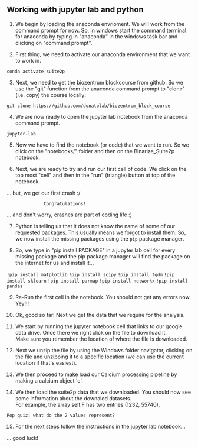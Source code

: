 ## Working with jupyter lab and python

1. We begin by loading the anaconda envrioment. We will work from the command prompt for now. So, in windows start the command terminal for anaconda by typing in "anaconda" in the windows task bar and clicking on "command prompt".


2. First thing, we need to activate our anaconda environment that we want to work in.  

`conda activate suite2p`



3. Next, we need to get the biozentrum blockcourse from github.  So we use the "git" function from the anaconda command prompt to "clone" (i.e. copy) the course locally:

`git clone https://github.com/donatolab/biozentrum_block_course`



4. We are now ready to open the jupyter lab notebook from the anaconda command prompt.

`jupyter-lab`


5. Now we have to find the notebook (or code) that we want to run. So we click on the "notebooks/" folder and then on the Binarize_Suite2p notebook.


6. Next, we are ready to try and run our first cell of code.  We click on the top most "cell" and then in the "run" (triangle) button at top of the notebook. 

... but, we get our first crash :/ 

                  Congratulations! 

... and don't worry, crashes are part of coding life :)


7.  Python is telling us that it does not know the name of some of our requested packages. This usually means we forgot to install them. So, we now
install the missing packages using the `pip` package manager. 


8.  So, we type in "pip install PACKAGE" in a jupyter lab cell for every missing package and the pip package manager 
will find the package on the internet for us and install it... 

`!pip install matplotlib`
`!pip install scipy`
`!pip install tqdm`
`!pip install sklearn`
`!pip install parmap`
`!pip install networkx`
`!pip install pandas`


9. Re-Run the first cell in the notebook. You should not get any errors now. Yey!!!


10. Ok, good so far!   Next we get the data that we require for the analysis. 


11. We start by running the jupyter notebook cell that links to our google data drive. Once there we right click on the file to download it.  
Make sure you remember the location of where the file is downloaded.


12. Next we unzip the file by using the Windows folder navigator, clicking on the file and unzipping it 
to a specific location (we can use the current location if that's easiest).


13. We then proceed to make load our Calcium processing pipeline by making a calcium object 'c'.


14. We then load the suite2p data that we downloaded.  You should now see some information about the downalod datasets.  
For example, the array self.F has two entries (1232, 55740).  

`Pop quiz: what do the 2 values represent?`


15. For the next steps follow the instructions in the jupyter lab notebook...


... good luck!

